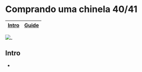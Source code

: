 # Comprando uma chinela 40/41

<!-- toch -->
[Intro](#intro) | [Guide](#guide)
-- | --
<!-- toch -->

![_](https://raw.githubusercontent.com/qxcodepoo/arcade/master/base/chinela/cover.jpg)

## Intro

-  